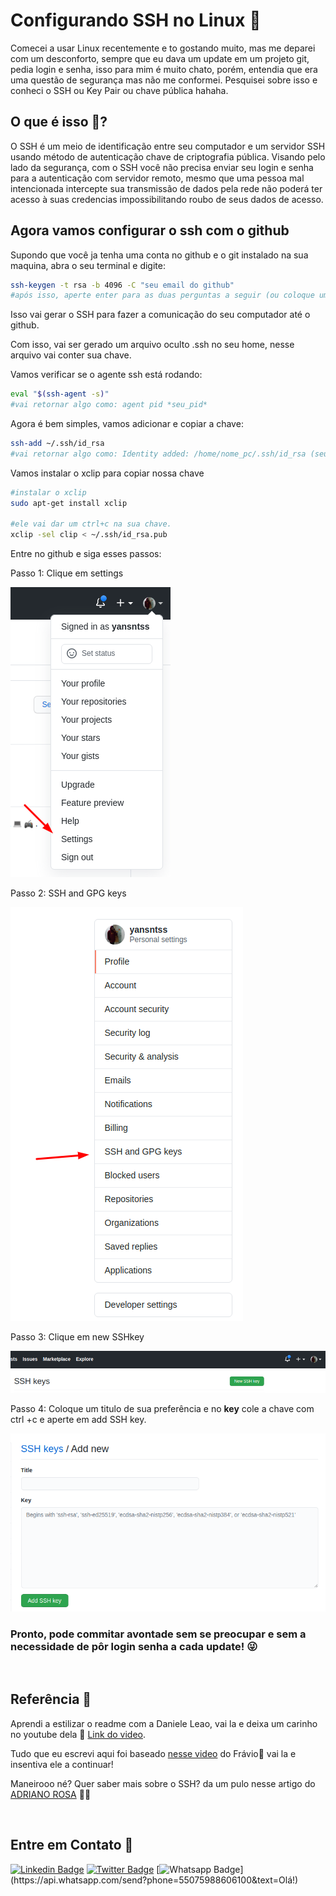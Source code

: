 # Configurando SSH no Linux 🐧

Comecei a usar Linux recentemente e to gostando muito, mas me deparei com um desconforto, sempre que eu dava um update em um projeto git, pedia login e senha, isso para mim é muito chato, porém, entendia que era uma questão de segurança mas não me conformei. Pesquisei sobre isso e conheci o SSH ou Key Pair ou chave pública hahaha.

## O que é isso 🤔?

O SSH é um meio de identificação entre seu computador e um servidor SSH usando método de autenticação chave de criptografia pública. Visando pelo lado da segurança, com o SSH você não precisa enviar seu login e senha para a autenticação com servidor remoto, mesmo que uma pessoa mal intencionada intercepte sua transmissão de dados pela rede não poderá ter acesso à suas credencias impossibilitando roubo de seus dados de acesso.


## Agora vamos configurar o ssh com o github

Supondo que você ja tenha uma conta no github e o git instalado na sua maquina, abra o seu terminal e digite:

```bash
ssh-keygen -t rsa -b 4096 -C "seu email do github"
#após isso, aperte enter para as duas perguntas a seguir (ou coloque uma senha se preferir)

```

Isso vai gerar o SSH para fazer a comunicação do seu computador até o github.

Com isso, vai ser gerado um arquivo oculto .ssh no seu home, nesse arquivo vai conter sua chave.

Vamos verificar se o agente ssh está rodando:

```bash
eval "$(ssh-agent -s)"
#vai retornar algo como: agent pid *seu_pid*
```

Agora é bem simples, vamos adicionar e copiar a chave:

```bash
ssh-add ~/.ssh/id_rsa
#vai retornar algo como: Identity added: /home/nome_pc/.ssh/id_rsa (seu email)
```

Vamos instalar o xclip para copiar nossa chave

```bash
#instalar o xclip
sudo apt-get install xclip

#ele vai dar um ctrl+c na sua chave.
xclip -sel clip < ~/.ssh/id_rsa.pub
```

Entre no github e siga esses passos:

Passo 1: Clique em settings

![passo-1](imgConfigSSH/setting.png)

Passo 2: SSH and GPG keys

![passo-2](imgConfigSSH/sshandkeys.png)

Passo 3: Clique em new SSHkey

![passo-3](imgConfigSSH/newsshkeys.png)

Passo 4: Coloque um titulo de sua preferência e no **key** cole a chave com ctrl +c e aperte em add SSH key.

![passo-4](imgConfigSSH/tituloandkeys.png)

### Pronto, pode commitar avontade sem se preocupar e sem a necessidade de pôr login senha a cada update! 😜

<br>

## Referência 📖

Aprendi a estilizar o readme com a
Daniele Leao, vai la e deixa um carinho no youtube dela 💜 [Link do video](https://www.youtube.com/watch?v=2alg7MQ6_sI).

Tudo que eu escrevi aqui foi baseado [nesse video](https://www.youtube.com/watch?v=c9QrHKRAtG0&t=179s) do Frávio💜 vai la e insentiva ele a continuar!

Maneirooo né? Quer saber mais sobre o SSH? da um pulo nesse artigo do [ADRIANO ROSA](https://adrianorosa.com/blog/seguranca/ssh-keys.html) 🖖🏾

<br>

## Entre em Contato 💜

[![Linkedin Badge](https://img.shields.io/badge/-LinkedIn-blue?style=flat-square&logo=Linkedin&logoColor=white&link=https://www.linkedin.com/in/yansntss/)](https://www.linkedin.com/in/yansntss/)
[![Twitter Badge](https://img.shields.io/badge/-Twitter-1ca0f1?style=flat-square&labelColor=1ca0f1&logo=twitter&logoColor=white&link=https://twitter.com/yanstnss)](https://twitter.com/NpmYan)
[![Whatsapp Badge](https://img.shields.io/badge/-Whatsapp-4CA143?style=flat-square&labelColor=4CA143&logo=whatsapp&logoColor=white&link=https://api.whatsapp.com/send?phone=55075988606100&text=Olá!)](https://api.whatsapp.com/send?phone=55075988606100&text=Olá!)
